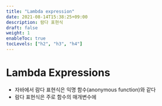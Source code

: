```yaml
---
title: "Lambda expression"
date: 2021-08-14T15:38:25+09:00
description: 람다 표현식
draft: false
weight: 1
enableToc: true
tocLevels: ["h2", "h3", "h4"]
---
```


# Lambda Expressions

- 자바에서 람다 표현식은 익명 함수(anonymous function)와 같다
- 람다 표현식은 주로 함수의 매개변수에 